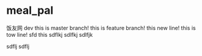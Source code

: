 # meal_pal
饭友网
dev
this is master branch!
this is feature branch!
this new line!
this is tow line!
sfd
this
sdflkj
sdlfkj
sdlfjk

sdflj
sdflj

